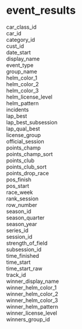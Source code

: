 # event_results

car_class_id  
car_id  
category_id  
cust_id  
date_start  
display_name  
event_type  
group_name  
helm_color_1  
helm_color_2  
helm_color_3  
helm_license_level  
helm_pattern  
incidents  
lap_best  
lap_best_subsession  
lap_qual_best  
license_group  
official_session  
points_champ  
points_champ_sort  
points_club  
points_club_sort  
points_drop_race  
pos_finish  
pos_start  
race_week  
rank_session  
row_number  
season_id  
season_quarter  
season_year  
series_id  
session_id  
strength_of_field  
subsession_id  
time_finished  
time_start  
time_start_raw  
track_id  
winner_display_name  
winner_helm_color_1  
winner_helm_color_2  
winner_helm_color_3  
winner_helm_pattern  
winner_license_level  
winners_group_id  